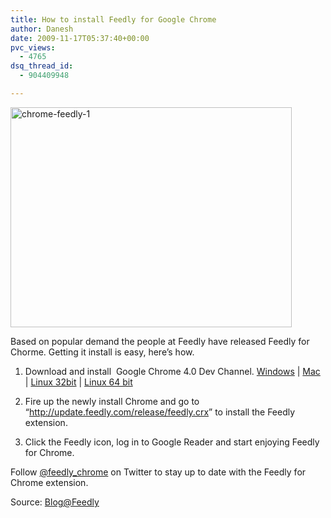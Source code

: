 ```yaml
---
title: How to install Feedly for Google Chrome
author: Danesh
date: 2009-11-17T05:37:40+00:00
pvc_views:
  - 4765
dsq_thread_id:
  - 904409948

---
```

[<img loading="lazy" class="alignnone size-medium wp-image-1858" title="chrome-feedly-1" src="/wp-content/uploads/2009/11/chrome-feedly-1-450x352.png" alt="chrome-feedly-1" width="450" height="352" srcset="/wp-content/uploads/2009/11/chrome-feedly-1-450x352.png 450w, /wp-content/uploads/2009/11/chrome-feedly-1-1024x801.png 1024w, /wp-content/uploads/2009/11/chrome-feedly-1.png 1094w" sizes="(max-width: 450px) 100vw, 450px" />][1]

Based on popular demand the people at Feedly have released Feedly for Chorme. Getting it install is easy, here&#8217;s how.

1. Download and install  Google Chrome 4.0 Dev Channel. [Windows][2] | [Mac][3] | [Linux 32bit][4] | [Linux 64 bit][5]

2. Fire up the newly install Chrome and go to &#8220;<http://update.feedly.com/release/feedly.crx>&#8221; to install the Feedly extension.

3. Click the Feedly icon, log in to Google Reader and start enjoying Feedly for Chrome.

Follow [@feedly_chrome][6] on Twitter to stay up to date with the Feedly for Chrome extension.

Source: [Blog@Feedly][7]

 [1]: /wp-content/uploads/2009/11/chrome-feedly-1.png
 [2]: http://www.google.com/chrome/eula.html?extra=devchannel
 [3]: http://www.google.com/chrome/intl/en/eula_dev.html?dl=mac
 [4]: http://www.google.com/chrome/intl/en/eula_dev.html?dl=unstable_i386_deb
 [5]: http://www.google.com/chrome/intl/en/eula_dev.html?dl=unstable_amd64_deb
 [6]: http://www.twitter.com/feedly_chrome
 [7]: http://blog.feedly.com